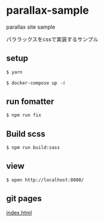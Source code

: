 # parallax-sample

parallax site sample

パララックスをcssで実装するサンプル


## setup

```sh
$ yarn

$ docker-compose up -d
```

## run fomatter

```sh
$ npm run fix
```

## Build scss

```sh
$ npm run build:sass
```

## view

```sh
$ open http://localhost:8080/
```

## git pages

[index.html](https://kiyomasa-sato-0519.github.io/parallax-sample/index.html)